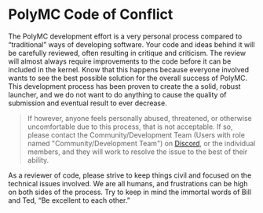 # PolyMC Code of Conflict

The PolyMC development effort is a very personal process compared to “traditional” ways of developing software. Your code and ideas behind it will be carefully reviewed, often resulting in critique and criticism. The review will almost always require improvements to the code before it can be included in the kernel. Know that this happens because everyone involved wants to see the best possible solution for the overall success of PolyMC. This development process has been proven to create the a solid, robust launcher, and we do not want to do anything to cause the quality of submission and eventual result to ever decrease.

> If however, anyone feels personally abused, threatened, or otherwise uncomfortable due to this process, that is not acceptable. If so, please contact the Community/Development Team (Users with role named "Community/Development Team") on [Discord](https://discord.gg/xq7fxrgtMP), or the individual members, and they will work to resolve the issue to the best of their ability. 

As a reviewer of code, please strive to keep things civil and focused on the technical issues involved. We are all humans, and frustrations can be high on both sides of the process. Try to keep in mind the immortal words of Bill and Ted, “Be excellent to each other.”